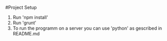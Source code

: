 #Project Setup
1. Run 'npm install'
2. Run 'grunt'
3. To run the programm on a server you can use 'python' as gescribed in README.md